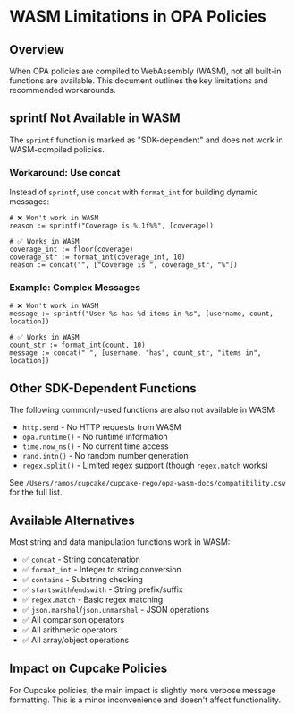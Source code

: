 # WASM Limitations in OPA Policies

## Overview

When OPA policies are compiled to WebAssembly (WASM), not all built-in functions are available. This document outlines the key limitations and recommended workarounds.

## sprintf Not Available in WASM

The `sprintf` function is marked as "SDK-dependent" and does not work in WASM-compiled policies.

### Workaround: Use concat

Instead of `sprintf`, use `concat` with `format_int` for building dynamic messages:

```rego
# ❌ Won't work in WASM
reason := sprintf("Coverage is %.1f%%", [coverage])

# ✅ Works in WASM
coverage_int := floor(coverage)
coverage_str := format_int(coverage_int, 10)
reason := concat("", ["Coverage is ", coverage_str, "%"])
```

### Example: Complex Messages

```rego
# ❌ Won't work in WASM
message := sprintf("User %s has %d items in %s", [username, count, location])

# ✅ Works in WASM  
count_str := format_int(count, 10)
message := concat(" ", [username, "has", count_str, "items in", location])
```

## Other SDK-Dependent Functions

The following commonly-used functions are also not available in WASM:
- `http.send` - No HTTP requests from WASM
- `opa.runtime()` - No runtime information
- `time.now_ns()` - No current time access
- `rand.intn()` - No random number generation
- `regex.split()` - Limited regex support (though `regex.match` works)

See `/Users/ramos/cupcake/cupcake-rego/opa-wasm-docs/compatibility.csv` for the full list.

## Available Alternatives

Most string and data manipulation functions work in WASM:
- ✅ `concat` - String concatenation
- ✅ `format_int` - Integer to string conversion
- ✅ `contains` - Substring checking
- ✅ `startswith`/`endswith` - String prefix/suffix
- ✅ `regex.match` - Basic regex matching
- ✅ `json.marshal`/`json.unmarshal` - JSON operations
- ✅ All comparison operators
- ✅ All arithmetic operators
- ✅ All array/object operations

## Impact on Cupcake Policies

For Cupcake policies, the main impact is slightly more verbose message formatting. This is a minor inconvenience and doesn't affect functionality.